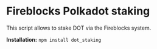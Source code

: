 # Fireblocks Polkadot staking 

This script allows to stake DOT via the Fireblocks system.

**Installation:**
`npm install dot_staking`
